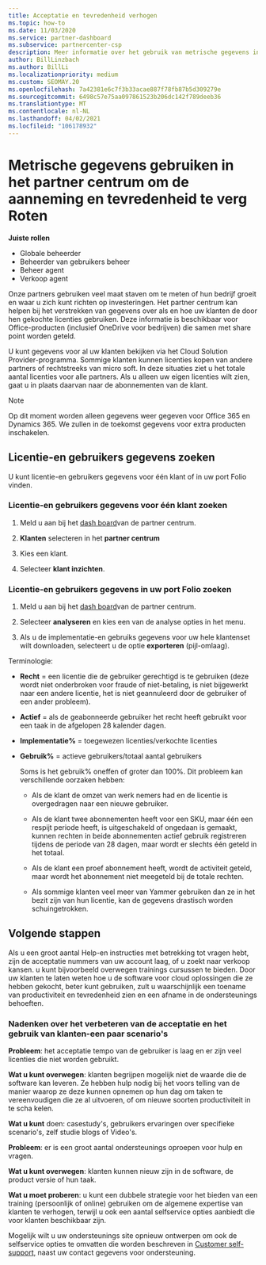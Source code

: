 ```yaml
---
title: Acceptatie en tevredenheid verhogen
ms.topic: how-to
ms.date: 11/03/2020
ms.service: partner-dashboard
ms.subservice: partnercenter-csp
description: Meer informatie over het gebruik van metrische gegevens in Partner Center. Met metrische gegevens kan worden aangegeven of uw bedrijf groeit, hoe klanten hun licenties gebruiken en waar ze zich richten op investeringen.
author: BillLinzbach
ms.author: BillLi
ms.localizationpriority: medium
ms.custom: SEOMAY.20
ms.openlocfilehash: 7a42381e6c7f3b33acae887f78fb87b5d309279e
ms.sourcegitcommit: 6498c57e75aa097861523b206dc142f789deeb36
ms.translationtype: MT
ms.contentlocale: nl-NL
ms.lasthandoff: 04/02/2021
ms.locfileid: "106178932"
---
```

# <a name="use-metrics-in-partner-center-to-increase-adoption-and-satisfaction"></a>Metrische gegevens gebruiken in het partner centrum om de aanneming en tevredenheid te verg Roten

**Juiste rollen**

- Globale beheerder
- Beheerder van gebruikers beheer
- Beheer agent
- Verkoop agent

Onze partners gebruiken veel maat staven om te meten of hun bedrijf groeit en waar u zich kunt richten op investeringen. Het partner centrum kan helpen bij het verstrekken van gegevens over als en hoe uw klanten de door hen gekochte licenties gebruiken. Deze informatie is beschikbaar voor Office-producten (inclusief OneDrive voor bedrijven) die samen met share point worden geteld.

U kunt gegevens voor al uw klanten bekijken via het Cloud Solution Provider-programma. Sommige klanten kunnen licenties kopen van andere partners of rechtstreeks van micro soft. In deze situaties ziet u het totale aantal licenties voor alle partners. Als u alleen uw eigen licenties wilt zien, gaat u in plaats daarvan naar de abonnementen van de klant.

> [!NOTE]  
> Op dit moment worden alleen gegevens weer gegeven voor Office 365 en Dynamics 365. We zullen in de toekomst gegevens voor extra producten inschakelen.

## <a name="find-license-and-user-data"></a>Licentie-en gebruikers gegevens zoeken

U kunt licentie-en gebruikers gegevens voor één klant of in uw port Folio vinden.

### <a name="find-license-and-user-data-for-a-single-customer"></a>Licentie-en gebruikers gegevens voor één klant zoeken

1. Meld u aan bij het [dash board](https://partner.microsoft.com/dashboard)van de partner centrum.

2. **Klanten** selecteren in het **partner centrum**

3. Kies een klant.

4. Selecteer **klant inzichten**.

### <a name="find-license-and-user-data-across-your-portfolio"></a>Licentie-en gebruikers gegevens in uw port Folio zoeken

1. Meld u aan bij het [dash board](https://partner.microsoft.com/dashboard)van de partner centrum.

2. Selecteer **analyseren** en kies een van de analyse opties in het menu.

3. Als u de implementatie-en gebruiks gegevens voor uw hele klantenset wilt downloaden, selecteert u de optie **exporteren** (pijl-omlaag).

Terminologie:

- **Recht** = een licentie die de gebruiker gerechtigd is te gebruiken (deze wordt niet onderbroken voor fraude of niet-betaling, is niet bijgewerkt naar een andere licentie, het is niet geannuleerd door de gebruiker of een ander probleem).

- **Actief** = als de geabonneerde gebruiker het recht heeft gebruikt voor een taak in de afgelopen 28 kalender dagen.

- **Implementatie%** = toegewezen licenties/verkochte licenties

- **Gebruik%** = actieve gebruikers/totaal aantal gebruikers

   Soms is het gebruik% oneffen of groter dan 100%. Dit probleem kan verschillende oorzaken hebben:

  - Als de klant de omzet van werk nemers had en de licentie is overgedragen naar een nieuwe gebruiker.

  - Als de klant twee abonnementen heeft voor een SKU, maar één een respijt periode heeft, is uitgeschakeld of ongedaan is gemaakt, kunnen rechten in beide abonnementen actief gebruik registreren tijdens de periode van 28 dagen, maar wordt er slechts één geteld in het totaal.

  - Als de klant een proef abonnement heeft, wordt de activiteit geteld, maar wordt het abonnement niet meegeteld bij de totale rechten.

  - Als sommige klanten veel meer van Yammer gebruiken dan ze in het bezit zijn van hun licentie, kan de gegevens drastisch worden schuingetrokken.

## <a name="next-steps"></a>Volgende stappen

Als u een groot aantal Help-en instructies met betrekking tot vragen hebt, zijn de acceptatie nummers van uw account laag, of u zoekt naar verkoop kansen. u kunt bijvoorbeeld overwegen trainings cursussen te bieden. Door uw klanten te laten weten hoe u de software voor cloud oplossingen die ze hebben gekocht, beter kunt gebruiken, zult u waarschijnlijk een toename van productiviteit en tevredenheid zien en een afname in de ondersteunings behoeften.

### <a name="considering-how-to-improve-customer-adoption-and-usage---a-couple-scenarios"></a>Nadenken over het verbeteren van de acceptatie en het gebruik van klanten-een paar scenario's

**Probleem**: het acceptatie tempo van de gebruiker is laag en er zijn veel licenties die niet worden gebruikt.

**Wat u kunt overwegen**: klanten begrijpen mogelijk niet de waarde die de software kan leveren. Ze hebben hulp nodig bij het voors telling van de manier waarop ze deze kunnen opnemen op hun dag om taken te vereenvoudigen die ze al uitvoeren, of om nieuwe soorten productiviteit in te scha kelen.

**Wat u kunt** doen: casestudy's, gebruikers ervaringen over specifieke scenario's, zelf studie blogs of Video's.

**Probleem**: er is een groot aantal ondersteunings oproepen voor hulp en vragen.

**Wat u kunt overwegen**: klanten kunnen nieuw zijn in de software, de product versie of hun taak.

**Wat u moet proberen**: u kunt een dubbele strategie voor het bieden van een training (persoonlijk of online) gebruiken om de algemene expertise van klanten te verhogen, terwijl u ook een aantal selfservice opties aanbiedt die voor klanten beschikbaar zijn.

Mogelijk wilt u uw ondersteunings site opnieuw ontwerpen om ook de selfservice opties te omvatten die worden beschreven in [Customer self-support,](customer-self-support.md) naast uw contact gegevens voor ondersteuning.

